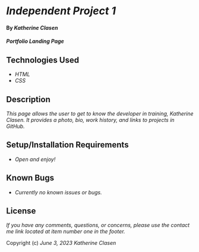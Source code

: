 # _Independent Project 1_

#### By _**Katherine Clasen**_

#### _Portfolio Landing Page_

## Technologies Used

* _HTML_
* _CSS_


## Description

_This page allows the user to get to know the developer in training, Katherine Clasen. It provides a photo, bio, work history, and links to projects in GitHub._

## Setup/Installation Requirements

* _Open and enjoy!_


## Known Bugs

* _Currently no known issues or bugs._

## License

_If you have any comments, questions, or concerns, please use the contact me link located at item number one in the footer._

Copyright (c) _June 3, 2023_ _Katherine Clasen_
